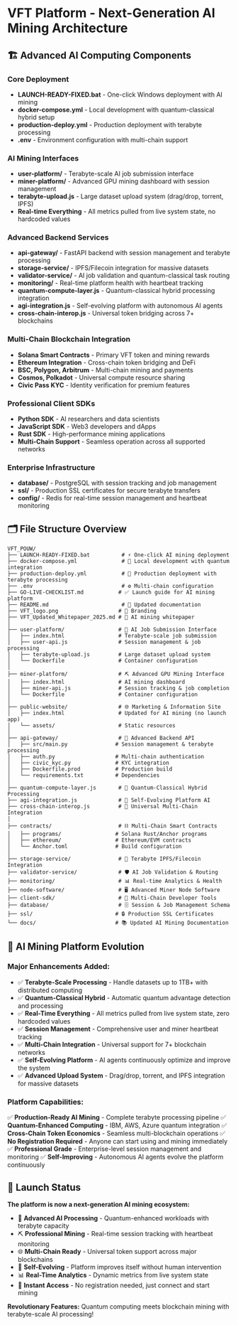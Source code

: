 # VFT Platform - Next-Generation AI Mining Architecture

## 🏗️ Advanced AI Computing Components

### Core Deployment
- **LAUNCH-READY-FIXED.bat** - One-click Windows deployment with AI mining
- **docker-compose.yml** - Local development with quantum-classical hybrid setup
- **production-deploy.yml** - Production deployment with terabyte processing
- **.env** - Environment configuration with multi-chain support

### AI Mining Interfaces
- **user-platform/** - Terabyte-scale AI job submission interface
- **miner-platform/** - Advanced GPU mining dashboard with session management
- **terabyte-upload.js** - Large dataset upload system (drag/drop, torrent, IPFS)
- **Real-time Everything** - All metrics pulled from live system state, no hardcoded values

### Advanced Backend Services
- **api-gateway/** - FastAPI backend with session management and terabyte processing
- **storage-service/** - IPFS/Filecoin integration for massive datasets
- **validator-service/** - AI job validation and quantum-classical task routing
- **monitoring/** - Real-time platform health with heartbeat tracking
- **quantum-compute-layer.js** - Quantum-classical hybrid processing integration
- **agi-integration.js** - Self-evolving platform with autonomous AI agents
- **cross-chain-interop.js** - Universal token bridging across 7+ blockchains

### Multi-Chain Blockchain Integration
- **Solana Smart Contracts** - Primary VFT token and mining rewards
- **Ethereum Integration** - Cross-chain token bridging and DeFi
- **BSC, Polygon, Arbitrum** - Multi-chain mining and payments
- **Cosmos, Polkadot** - Universal compute resource sharing
- **Civic Pass KYC** - Identity verification for premium features

### Professional Client SDKs
- **Python SDK** - AI researchers and data scientists
- **JavaScript SDK** - Web3 developers and dApps
- **Rust SDK** - High-performance mining applications
- **Multi-Chain Support** - Seamless operation across all supported networks

### Enterprise Infrastructure
- **database/** - PostgreSQL with session tracking and job management
- **ssl/** - Production SSL certificates for secure terabyte transfers
- **config/** - Redis for real-time session management and heartbeat monitoring

## 🗂️ File Structure Overview

```
VFT_POUW/
├── LAUNCH-READY-FIXED.bat          # ⚡ One-click AI mining deployment
├── docker-compose.yml              # 🐳 Local development with quantum integration
├── production-deploy.yml           # 🚀 Production deployment with terabyte processing
├── .env                            # ⚙️ Multi-chain configuration
├── GO-LIVE-CHECKLIST.md           # ✅ Launch guide for AI mining platform
├── README.md                       # 📖 Updated documentation
├── VFT_logo.png                   # 🎨 Branding
├── VFT_Updated_Whitepaper_2025.md # 📄 AI mining whitepaper
│
├── user-platform/                 # 🧠 AI Job Submission Interface
│   ├── index.html                 # Terabyte-scale job submission
│   ├── user-api.js                # Session management & job processing
│   ├── terabyte-upload.js         # Large dataset upload system
│   └── Dockerfile                 # Container configuration
│
├── miner-platform/                # ⛏️ Advanced GPU Mining Interface
│   ├── index.html                 # AI mining dashboard
│   ├── miner-api.js               # Session tracking & job completion
│   └── Dockerfile                 # Container configuration
│
├── public-website/                # 🌐 Marketing & Information Site
│   ├── index.html                 # Updated for AI mining (no launch app)
│   └── assets/                    # Static resources
│
├── api-gateway/                   # 🔌 Advanced Backend API
│   ├── src/main.py               # Session management & terabyte processing
│   ├── auth.py                   # Multi-chain authentication
│   ├── civic_kyc.py              # KYC integration
│   ├── Dockerfile.prod           # Production build
│   └── requirements.txt          # Dependencies
│
├── quantum-compute-layer.js       # 🔬 Quantum-Classical Hybrid Processing
├── agi-integration.js             # 🤖 Self-Evolving Platform AI
├── cross-chain-interop.js         # 🌉 Universal Multi-Chain Integration
│
├── contracts/                     # ⛓️ Multi-Chain Smart Contracts
│   ├── programs/                 # Solana Rust/Anchor programs
│   ├── ethereum/                 # Ethereum/EVM contracts
│   └── Anchor.toml               # Build configuration
│
├── storage-service/               # 📁 Terabyte IPFS/Filecoin Integration
├── validator-service/             # 🛡️ AI Job Validation & Routing
├── monitoring/                    # 📊 Real-time Analytics & Health
├── node-software/                 # 🖥️ Advanced Miner Node Software
├── client-sdk/                    # 🔧 Multi-Chain Developer Tools
├── database/                      # 🗄️ Session & Job Management Schema
├── ssl/                          # 🔒 Production SSL Certificates
└── docs/                         # 📚 Updated AI Mining Documentation
```

## 🚀 AI Mining Platform Evolution

### Major Enhancements Added:
- ✅ **Terabyte-Scale Processing** - Handle datasets up to 1TB+ with distributed computing
- ✅ **Quantum-Classical Hybrid** - Automatic quantum advantage detection and processing
- ✅ **Real-Time Everything** - All metrics pulled from live system state, zero hardcoded values
- ✅ **Session Management** - Comprehensive user and miner heartbeat tracking
- ✅ **Multi-Chain Integration** - Universal support for 7+ blockchain networks
- ✅ **Self-Evolving Platform** - AI agents continuously optimize and improve the system
- ✅ **Advanced Upload System** - Drag/drop, torrent, and IPFS integration for massive datasets

### Platform Capabilities:
✅ **Production-Ready AI Mining** - Complete terabyte processing pipeline
✅ **Quantum-Enhanced Computing** - IBM, AWS, Azure quantum integration
✅ **Cross-Chain Token Economics** - Seamless multi-blockchain operations
✅ **No Registration Required** - Anyone can start using and mining immediately
✅ **Professional Grade** - Enterprise-level session management and monitoring
✅ **Self-Improving** - Autonomous AI agents evolve the platform continuously

## 🌟 Launch Status

**The platform is now a next-generation AI mining ecosystem:**
- 🧠 **Advanced AI Processing** - Quantum-enhanced workloads with terabyte capacity
- ⛏️ **Professional Mining** - Real-time session tracking with heartbeat monitoring
- 🌐 **Multi-Chain Ready** - Universal token support across major blockchains
- 🔄 **Self-Evolving** - Platform improves itself without human intervention
- 📊 **Real-Time Analytics** - Dynamic metrics from live system state
- 🚀 **Instant Access** - No registration needed, just connect and start mining

**Revolutionary Features:** Quantum computing meets blockchain mining with terabyte-scale AI processing!